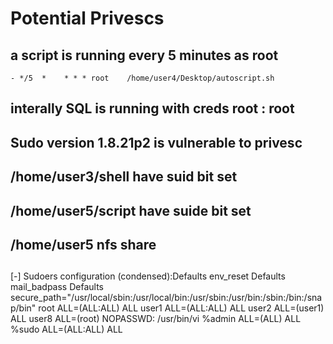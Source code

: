 # Potential Privescs
## a script is running every 5 minutes as root 
	- */5  *    * * * root    /home/user4/Desktop/autoscript.sh
## interally SQL is running with creds root : root

## Sudo version 1.8.21p2 is vulnerable to privesc

## /home/user3/shell have suid bit set

## /home/user5/script have suide bit set 

## /home/user5 nfs share 

## 

[-] Sudoers configuration (condensed):Defaults	env_reset
Defaults	mail_badpass
Defaults	secure_path="/usr/local/sbin:/usr/local/bin:/usr/sbin:/usr/bin:/sbin:/bin:/snap/bin"
root	ALL=(ALL:ALL) ALL
user1   ALL=(ALL:ALL) ALL
user2   ALL=(user1) ALL
user8   ALL=(root) NOPASSWD: /usr/bin/vi
%admin ALL=(ALL) ALL
%sudo	ALL=(ALL:ALL) ALL



